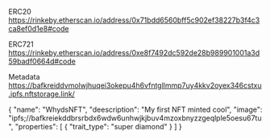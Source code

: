ERC20 
https://rinkeby.etherscan.io/address/0x71bdd6560bff5c902ef38227b3f4c3ca8ef0d1e8#code

ERC721
https://rinkeby.etherscan.io/address/0xe8f7492dc592de28b989901001a3d59badf0664d#code

Metadata
https://bafkreiddvmolwjhuqei3okepu4h6vfntgllmmp7uy4kkv2oyex346cstxu.ipfs.nftstorage.link/

{
  "name": "WhydsNFT",
  "deescription": "My first NFT minted cool",
  "image": "ipfs;//bafkreiekddbrsrbdx6wdw6unhwjkjbuv4mzoxbnyzzgeqlple5oesu67tu",
  "properties": [
    { "trait_type": "super diamond"
    }
   ]
}
